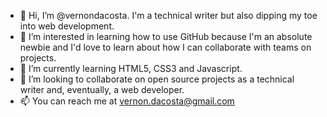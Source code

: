 - 👋 Hi, I’m @vernondacosta. I'm a technical writer but also dipping my toe into web development.
- 👀 I’m interested in learning how to use GitHub because I'm an absolute newbie and I'd love to learn about how I can collaborate with teams on projects.
- 🌱 I’m currently learning HTML5, CSS3 and Javascript.
- 💞️ I’m looking to collaborate on open source projects as a technical writer and, eventually, a web developer.
- 📫 You can reach me at vernon.dacosta@gmail.com

<!---
vernondacosta/vernondacosta is a ✨ special ✨ repository because its `README.md` (this file) appears on your GitHub profile.
You can click the Preview link to take a look at your changes.
--->
